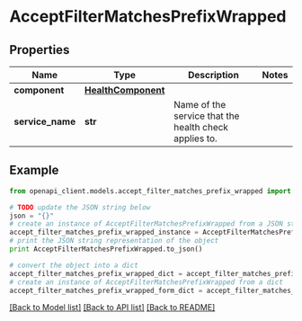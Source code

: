 # AcceptFilterMatchesPrefixWrapped


## Properties

Name | Type | Description | Notes
------------ | ------------- | ------------- | -------------
**component** | [**HealthComponent**](HealthComponent.md) |  | 
**service_name** | **str** | Name of the service that the health check applies to. | 

## Example

```python
from openapi_client.models.accept_filter_matches_prefix_wrapped import AcceptFilterMatchesPrefixWrapped

# TODO update the JSON string below
json = "{}"
# create an instance of AcceptFilterMatchesPrefixWrapped from a JSON string
accept_filter_matches_prefix_wrapped_instance = AcceptFilterMatchesPrefixWrapped.from_json(json)
# print the JSON string representation of the object
print AcceptFilterMatchesPrefixWrapped.to_json()

# convert the object into a dict
accept_filter_matches_prefix_wrapped_dict = accept_filter_matches_prefix_wrapped_instance.to_dict()
# create an instance of AcceptFilterMatchesPrefixWrapped from a dict
accept_filter_matches_prefix_wrapped_form_dict = accept_filter_matches_prefix_wrapped.from_dict(accept_filter_matches_prefix_wrapped_dict)
```
[[Back to Model list]](../README.md#documentation-for-models) [[Back to API list]](../README.md#documentation-for-api-endpoints) [[Back to README]](../README.md)



